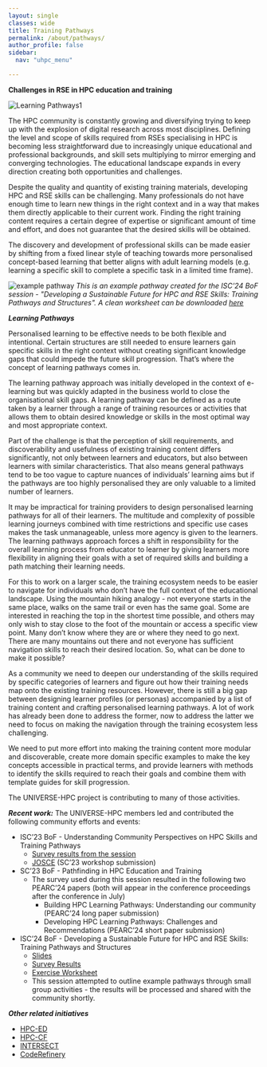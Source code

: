 ```yaml
---
layout: single
classes: wide
title: Training Pathways
permalink: /about/pathways/
author_profile: false
sidebar:
  nav: "uhpc_menu"

---
```

**Challenges in RSE in HPC education and training**

![Learning Pathways1](https://github.com/UNIVERSE-HPC/UNIVERSE-HPC.github.io/assets/106165178/45061869-9cbc-4977-8c7c-6b989e83dd82)


The HPC community is constantly growing and diversifying trying to keep up with the explosion of digital research across most disciplines. Defining the level and scope of skills required from RSEs specialising in HPC is becoming less straightforward due to  increasingly unique educational and professional backgrounds, and skill sets multiplying to mirror emerging and converging technologies. The educational landscape expands in every direction creating both opportunities and challenges. 

Despite the quality and quantity of existing training materials, developing HPC and RSE skills can be challenging. Many professionals do not have enough time to learn new things in the right context and in a way that makes them directly applicable to their current work. Finding the right training content requires a certain degree of expertise or significant amount of time and effort, and does not guarantee that the desired skills will be obtained.

The discovery and development of professional skills can be made easier by shifting from a fixed linear style of teaching towards more personalised concept-based learning that better aligns with adult learning models (e.g. learning a specific skill to complete a specific task in a limited time frame).

![example pathway](https://github.com/UNIVERSE-HPC/UNIVERSE-HPC.github.io/assets/106165178/b030f50e-e7f3-4af7-a98b-ccfcf4f842fb)
_This is an example pathway created for the ISC'24 BoF session - "Developing a Sustainable Future for HPC and RSE Skills: Training Pathways and Structures". A clean worksheet can be downloaded [here](https://www.universe-hpc.ac.uk///assets/slides/ISC24PathwaysBoF-DesignYourPathwayExerciseSheet-A3.pdf)_

***Learning Pathways***

Personalised learning to be effective needs to be both flexible and intentional. Certain structures are still needed to ensure learners gain specific skills in the right context without creating significant knowledge gaps that could impede the future skill progression.  That’s where the concept of learning pathways comes in. 

The learning pathway approach was initially developed in the context of e-learning but was quickly adapted in the business world to close the organisational skill gaps. A learning pathway can be defined as a route taken by a learner through a range of training resources or activities that allows them to obtain desired knowledge or skills in the most optimal way and most appropriate context. 

Part of the challenge is that the perception of skill requirements, and discoverability and usefulness of existing training content differs significantly, not only between learners and educators, but also between learners with similar characteristics. That also means general pathways tend to be too vague to capture nuances of individuals’ learning aims but if the pathways are too highly personalised they are only valuable to a limited number of learners. 

It may be impractical for training providers to design personalised learning pathways for all of their learners. The multitude and complexity of possible learning journeys combined with time restrictions and specific use cases makes the task unmanageable, unless more agency is given to the learners. The learning pathways approach forces a shift in responsibility for the overall learning process from educator to learner by giving learners more flexibility in aligning their goals with a set of required skills and building a path matching their learning needs.  

For this to work on a larger scale, the training ecosystem needs to be easier to navigate for individuals who don’t have the full context of the educational landscape. Using the mountain hiking analogy - not everyone starts in the same place, walks on the same trail or even has the same goal. Some are interested in reaching the top in the shortest time possible, and others may only wish to stay close to the foot of the mountain or access a specific view point. Many don’t know where they are or where they need to go next. There are many mountains out there and not everyone has sufficient navigation skills to reach their desired location. So, what can be done to make it possible?

As a community we need to deepen our understanding of the skills required by specific categories of learners and figure out how their training needs map onto the existing training resources. However, there is still a big gap between designing learner profiles (or personas) accompanied by a list of training content and crafting personalised learning pathways. A lot of work has already been done to address the former, now to address the latter we need to focus on making the navigation through the training ecosystem less challenging. 

We need to put more effort into making the training content more modular and discoverable, create more domain specific examples to make the key concepts accessible in practical terms, and provide learners with methods to identify the skills required to reach their goals and combine them with template guides for skill progression. 

The UNIVERSE-HPC project is contributing to many of those activities.

***Recent work:***
The UNIVERSE-HPC members led and contributed the following community efforts and events:

- ISC’23 BoF  - Understanding Community Perspectives on HPC Skills and Training Pathways 
   - [Survey results from the session](https://zenodo.org/records/8321376) 
   - [JOSCE](https://doi.org/10.22369/issn.2153-4136/15/1/9) (SC’23 workshop submission)
- SC’23 BoF - Pathfinding in HPC Education and Training
   - The survey used during this session resulted in the following two PEARC’24 papers (both will appear in the conference proceedings after the conference in July)
     - Building HPC Learning Pathways: Understanding our community (PEARC’24 long paper submission)
     - Developing HPC Learning Pathways: Challenges and Recommendations (PEARC’24 short paper submission)
- ISC’24 BoF - Developing a Sustainable Future for HPC and RSE Skills: Training Pathways and Structures
     - [Slides](https://www.universe-hpc.ac.uk/assets/slides/Developing%20a%20sustainable%20future%20for%20HPC%20and%20Research%20Software%20Engineering%20skills.pdf)
     - [Survey Results](https://zenodo.org/records/11395712)
     - [Exercise Worksheet](https://www.universe-hpc.ac.uk//assets/slides/example%20pathway.png)
     - This session attempted to outline example pathways through small group activities - the results will be processed and shared with the community shortly. 
 

***Other related initiatives***

- [HPC-ED](https://hpc-ed.github.io/)
- [HPC-CF](https://www.hpc-certification.org/)
- [INTERSECT](https://intersect-training.org/)
- [CodeRefinery](https://coderefinery.org/)
